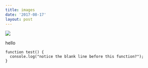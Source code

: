 ```yaml
---
title: images
date: '2017-08-17'
layout: post
---
```

![](<Screen Shot on 2017-08-17 at 09:34:41.png>)

hello

```
function test() {
  console.log("notice the blank line before this function?");
}
```

